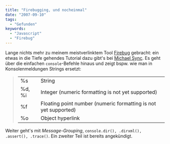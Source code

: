 ```yaml
---
title: "Firebugging, und nocheinmal"
date: "2007-09-10"
tags:
  - "Gefunden"
keywords:
  - "Javascript"
  - "Firebug"
---
```


Lange nichts mehr zu meinem meistverlinktem Tool [Firebug](http://getfirebug.com) gebracht: ein etwas in die Tiefe gehendes Tutorial dazu gibt's bei [Michael Sync](http://michaelsync.net/2007/09/09/firebug-tutorial-logging-profiling-and-commandline-part-i/ "Firebug Tutorial - Logging, Profiling and CommandLine (Part I)"). Es geht über die einfachen `console`\-Befehle hinaus und zeigt bspw. wie man in Konsolenmeldungen Strings ersetzt:

> <table cellspacing="5" cellpadding="0" border="0"><tbody><tr><td>%s</td><td>String</td></tr><tr><td>%d, %i</td><td>Integer (numeric formatting is not yet supported)</td></tr><tr><td>%f</td><td>Floating point number (numeric formatting is not yet supported)</td></tr><tr><td>%o</td><td>Object hyperlink</td></tr></tbody></table>

Weiter geht's mit _Message-Grouping_, `console.dir(), .dirxml(), .assert(), .trace()`. Ein zweiter Teil ist bereits angekündigt.
